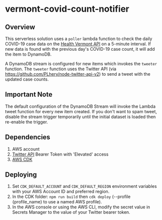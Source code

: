 # vermont-covid-count-notifier

## Overview
This serverless solution uses a `poller` lambda function to check the daily COVID-19 case data on the [Health Vermont API](https://geodata.vermont.gov/datasets/VCGI::vt-covid-19-daily-counts-table/about) on a 5-minute interval.  If new data is found with the previous day's COVID-19 case count, it will add the item to DynamoDB.  

A DynamoDB stream is configured for new items which invokes the `tweeter` function.  The `tweeter` function uses the Twitter API (via https://github.com/PLhery/node-twitter-api-v2) to send a tweet with the updated case counts.

## Important Note
The default configuration of the DynamoDB Stream will invoke the Lambda tweet function for every new item created.  If you don't want to spam tweet, disable the stream trigger temporarily until the initial dataset is loaded then re-enable the trigger.
## Dependencies

1. AWS account
2. [Twitter API](https://developer.twitter.com/en/portal/products/elevated) Bearer Token with 'Elevated' access
3. [AWS CDK](https://docs.aws.amazon.com/cdk/v2/guide/getting_started.html)

## Deploying
1. Set `CDK_DEFAULT_ACCOUNT` and `CDK_DEFAULT_REGION` environment variables with your AWS Account ID and preferred region.
2. In the CDK folder: `npm run build` then `cdk deploy` (--profile {profile_name} to use a named AWS profile).
2. In the AWS console or using the AWS CLI, modify the secret value in Secrets Manager to the value of your Twitter bearer token.